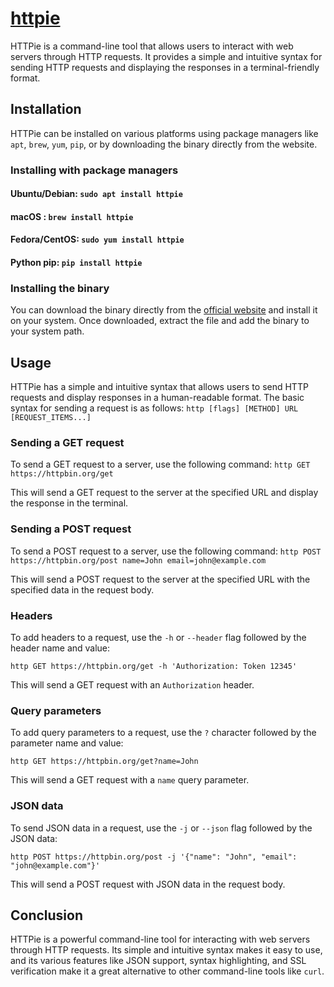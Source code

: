 # [httpie](https://httpie.io/)
HTTPie is a command-line tool that allows users to interact with web servers through HTTP requests. It provides a simple and intuitive syntax for sending HTTP requests and displaying the responses in a terminal-friendly format.

## Installation

HTTPie can be installed on various platforms using package managers like `apt`, `brew`, `yum`, `pip`, or by downloading the binary directly from the website.

### Installing with package managers

#### Ubuntu/Debian: `sudo apt install httpie`
#### macOS : `brew install httpie`
#### Fedora/CentOS: `sudo yum install httpie`
#### Python pip: `pip install httpie`


### Installing the binary

You can download the binary directly from the [official website](https://httpie.io/docs#installation) and install it on your system. Once downloaded, extract the file and add the binary to your system path.

## Usage

HTTPie has a simple and intuitive syntax that allows users to send HTTP requests and display responses in a human-readable format. The basic syntax for sending a request
is as follows: `http [flags] [METHOD] URL [REQUEST_ITEMS...]`


### Sending a GET request

To send a GET request to a server, use the following command:
`http GET https://httpbin.org/get`


This will send a GET request to the server at the specified URL and display the response in the terminal.

### Sending a POST request

To send a POST request to a server, use the following command:
`http POST https://httpbin.org/post name=John email=john@example.com`

This will send a POST request to the server at the specified URL with the specified data in the request body.

### Headers

To add headers to a request, use the `-h` or `--header` flag followed by the header name and value:

`http GET https://httpbin.org/get -h 'Authorization: Token 12345'`


This will send a GET request with an `Authorization` header.

### Query parameters

To add query parameters to a request, use the `?` character followed by the parameter name and value:

`http GET https://httpbin.org/get?name=John`


This will send a GET request with a `name` query parameter.

### JSON data

To send JSON data in a request, use the `-j` or `--json` flag followed by the JSON data:

`http POST https://httpbin.org/post -j '{"name": "John", "email": "john@example.com"}'`


This will send a POST request with JSON data in the request body.

## Conclusion

HTTPie is a powerful command-line tool for interacting with web servers through HTTP requests. Its simple and intuitive syntax makes it easy to use, and its various features like JSON support, syntax highlighting, and SSL verification make it a great alternative to other command-line tools like `curl`.